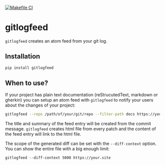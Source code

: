 [![Makefile CI](https://github.com/nyirog/gitlogfeed/actions/workflows/makefile.yml/badge.svg)](https://github.com/nyirog/gitlogfeed/actions/workflows/makefile.yml)

# gitlogfeed

`gitlogfeed` creates an atom feed from your git log.

## Installation

```sh
pip install gitlogfeed
```

## When to use?

If your project has plain text documentation (reStrucutedText, markdown or
gherkin) you can setup an atom feed with `gitlogfeed` to notify your users
about the changes of your project:

```sh
gitlogfeed --repo /path/of/your/git/repo --filter-path docs https://your.site
```

The title and summary of the feed entry will be created from the commit
message. `gitlogfeed` creates html file from every patch and the content of the
feed entry will link to the html file.

The scope of the generated diff can be set with the `--diff-context` option.
You can show the entire file with a big enough limit:

```
gitlogfeed --diff-context 5000 https://your.site
```
